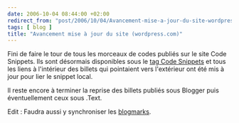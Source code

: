 ```yaml
---
date: 2006-10-04 08:44:00 +02:00
redirect_from: "post/2006/10/04/Avancement-mise-a-jour-du-site-wordpresscom"
tags: [ blog ]
title: "Avancement mise à jour du site (wordpress.com)"
---
```


Fini de faire le tour de tous les morceaux de codes publiés sur le site Code Snippets. Ils
sont désormais disponibles sous le [tag Code Snippets](/tags/code-snippets/) et tous les
liens à l'intérieur des billets qui pointaient vers l'extérieur ont été mis à
jour pour lier le snippet local.

Il reste encore à terminer la reprise des billets publiés sous Blogger puis
éventuellement ceux sous .Text.

Edit : Faudra aussi y synchroniser les [blogmarks](http://www.blogmarks.net/).
